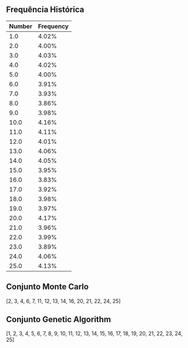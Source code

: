## Frequência Histórica
| Number | Frequency |
| --- | --- |
| 1.0 | 4.02% |
| 2.0 | 4.00% |
| 3.0 | 4.03% |
| 4.0 | 4.02% |
| 5.0 | 4.00% |
| 6.0 | 3.91% |
| 7.0 | 3.93% |
| 8.0 | 3.86% |
| 9.0 | 3.98% |
| 10.0 | 4.16% |
| 11.0 | 4.11% |
| 12.0 | 4.01% |
| 13.0 | 4.06% |
| 14.0 | 4.05% |
| 15.0 | 3.95% |
| 16.0 | 3.83% |
| 17.0 | 3.92% |
| 18.0 | 3.98% |
| 19.0 | 3.97% |
| 20.0 | 4.17% |
| 21.0 | 3.96% |
| 22.0 | 3.99% |
| 23.0 | 3.89% |
| 24.0 | 4.06% |
| 25.0 | 4.13% |

## Conjunto Monte Carlo
[2, 3, 4, 6, 7, 11, 12, 13, 14, 16, 20, 21, 22, 24, 25]

## Conjunto Genetic Algorithm
[1, 2, 3, 4, 5, 6, 7, 8, 9, 10, 11, 12, 13, 14, 15, 16, 17, 18, 19, 20, 21, 22, 23, 24, 25]
